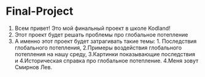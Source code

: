 # Final-Project
1. Всем привет! Это мой финальный проект в школе Kodland!
2. Этот проект будет решать проблемы про глобальное потепление
3. А именно этот проект будет затрагивать такие темы: 1. Последствия глобального потепления, 2.Примеры воздействия глобального потепления на нашу среду, 3.Картинки показывающие последствия и 4.Историческая справка
про глобальное потепление.
4.Меня зовут Смирнов Лев.
